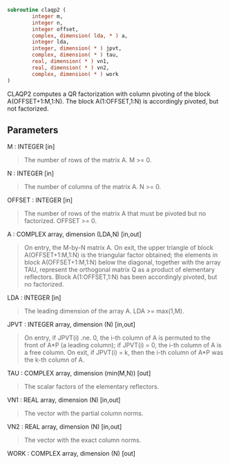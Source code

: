```fortran
subroutine claqp2 (
        integer m,
        integer n,
        integer offset,
        complex, dimension( lda, * ) a,
        integer lda,
        integer, dimension( * ) jpvt,
        complex, dimension( * ) tau,
        real, dimension( * ) vn1,
        real, dimension( * ) vn2,
        complex, dimension( * ) work
)
```

CLAQP2 computes a QR factorization with column pivoting of
the block A(OFFSET+1:M,1:N).
The block A(1:OFFSET,1:N) is accordingly pivoted, but not factorized.

## Parameters
M : INTEGER [in]
> The number of rows of the matrix A. M >= 0.

N : INTEGER [in]
> The number of columns of the matrix A. N >= 0.

OFFSET : INTEGER [in]
> The number of rows of the matrix A that must be pivoted
> but no factorized. OFFSET >= 0.

A : COMPLEX array, dimension (LDA,N) [in,out]
> On entry, the M-by-N matrix A.
> On exit, the upper triangle of block A(OFFSET+1:M,1:N) is
> the triangular factor obtained; the elements in block
> A(OFFSET+1:M,1:N) below the diagonal, together with the
> array TAU, represent the orthogonal matrix Q as a product of
> elementary reflectors. Block A(1:OFFSET,1:N) has been
> accordingly pivoted, but no factorized.

LDA : INTEGER [in]
> The leading dimension of the array A. LDA >= max(1,M).

JPVT : INTEGER array, dimension (N) [in,out]
> On entry, if JPVT(i) .ne. 0, the i-th column of A is permuted
> to the front of A\*P (a leading column); if JPVT(i) = 0,
> the i-th column of A is a free column.
> On exit, if JPVT(i) = k, then the i-th column of A\*P
> was the k-th column of A.

TAU : COMPLEX array, dimension (min(M,N)) [out]
> The scalar factors of the elementary reflectors.

VN1 : REAL array, dimension (N) [in,out]
> The vector with the partial column norms.

VN2 : REAL array, dimension (N) [in,out]
> The vector with the exact column norms.

WORK : COMPLEX array, dimension (N) [out]
